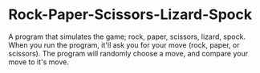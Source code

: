 # Rock-Paper-Scissors-Lizard-Spock
A program that simulates the game; rock, paper, scissors, lizard, spock.
When you run the program, it'll ask you for your move (rock, paper, or scissors). The program will randomly choose a move, and compare your move to it's move.
